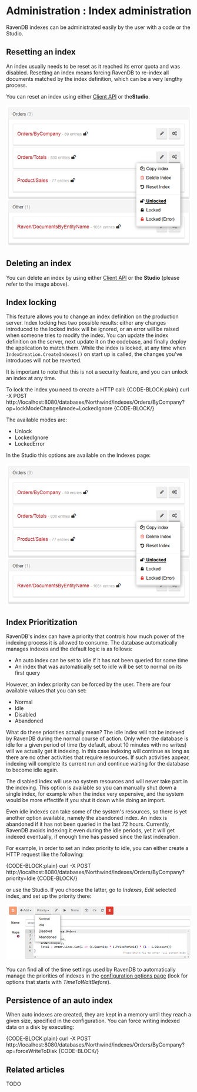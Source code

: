 # Administration : Index administration

RavenDB indexes can be administrated easily by the user with a code or the Studio.

## Resetting an index

An index usually needs to be reset as it reached its error quota and was disabled. Resetting an index means forcing RavenDB to re-index all documents matched by the index definition, which can be a very lengthy process.

You can reset an index using either [Client API](../../client-api/commands/indexes/how-to/reset-index) or  the**Studio**.

![Figure 1: Reset and delete index options in the Studio](images/index-administration-studio.png)

## Deleting an index

You can delete an index by using either [Client API](../../client-api/commands/indexes/delete) or the **Studio** (please refer to the image above).

## Index locking

This feature allows you to change an index definition on the production server. Index locking hes two possible results: either any changes introduced to the locked index will be ignored, or  an error will be raised when someone tries to modify the index. You can update the index definition on the server, next update it on the codebase, and finally deploy the application to match them. While the index is locked, at any time when `IndexCreation.CreateIndexes()` on start up is called, the changes you've introduces will not be reverted.

It is important to note that this is not a security feature, and you can unlock an index at any time.

To lock the index you need to create a HTTP call:
{CODE-BLOCK:plain}
 	curl -X POST http://localhost:8080/databases/Northwind/indexes/Orders/ByCompany?op=lockModeChange&mode=LockedIgnore
{CODE-BLOCK/}

The available modes are:

* Unlock
* LockedIgnore
* LockedError

In the Studio this options are available on the Indexes page:

![Figure 2: Index lock / unlock](images/index-administration-studio.png)

## Index Prioritization

RavenDB's index can have a priority that controls how much power of the indexing process it is allowed to consume. The database automatically manages indexes and the default logic 
is as follows:

* An auto index can be set to idle if it has not been queried for some time
* An index that was automatically set to idle will be set to normal on its first query

However, an index priority can be forced by the user. There are four available values that you can set:

* Normal
* Idle
* Disabled
* Abandoned

What do these priorities actually mean? The idle index will not be indexed by RavenDB during the normal course of action. Only when the database is idle for a given period of time (by default, about 10 minutes with no writes) will we actually get it indexing. In this case indexing will continue as long as there are no other activities that require resources. If such activities appear, indexing will complete its current run and continue waiting for the database to become idle again.

The disabled index will use no system resources and will never take part in the indexing. This option is available so you can manually shut down a single index, for example when the index very expensive, and the system would be more effectife if you shut it down while doing an import.

Even idle indexes can take some of the system's resources, so there is yet another option available, namely the abandoned index. An index is abandoned if it has not been queried in the last 72 hours. Currently, RavenDB avoids indexing it even during the idle periods, yet it will get indexed eventually, if enough time has passed since the last indexation.

For example, in order to set an index priority to idle, you can either create a HTTP request like the following:

{CODE-BLOCK:plain}
	curl -X POST http://localhost:8080/databases/Northwind/indexes/Orders/ByCompany?priority=Idle
{CODE-BLOCK/}

or use the Studio. If you choose the latter, go to _Indexes_, _Edit_ selected index, and set up the priority there:

![Figure 3: Index priority](images/index-administration-studio-priority.png)

You can find all of the time settings used by RavenDB to automatically manage the priorities of indexes in the [configuration options page](../../server/configuration/configuration-options) (look for options that starts with <em>TimeToWaitBefore</em>). 


## Persistence of an auto index

When auto indexes are created, they are kept in a memory until they reach a given size, specified in the configuration. You can force writing indexed data on a disk by executing:

{CODE-BLOCK:plain}
	curl -X POST http://localhost:8080/databases/Northwind/indexes/Orders/ByCompany?op=forceWriteToDisk
{CODE-BLOCK/}

## Related articles

TODO
